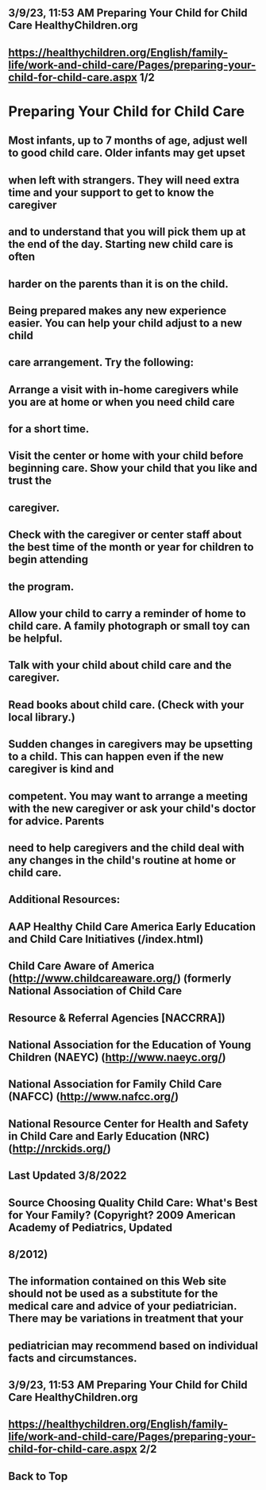 ## 3/9/23, 11:53 AM Preparing Your Child for Child Care HealthyChildren.org 

## https://healthychildren.org/English/family-life/work-and-child-care/Pages/preparing-your-child-for-child-care.aspx 1/2 

# Preparing Your Child for Child Care 

## Most infants, up to 7 months of age, adjust well to good child care. Older infants may get upset 

## when left with strangers. They will need extra time and your support to get to know the caregiver 

## and to understand that you will pick them up at the end of the day. Starting new child care is often 

## harder on the parents than it is on the child. 

## Being prepared makes any new experience easier. You can help your child adjust to a new child 

## care arrangement. Try the following: 

## Arrange a visit with in-home caregivers while you are at home or when you need child care 

## for a short time. 

## Visit the center or home with your child before beginning care. Show your child that you like and trust the 

## caregiver. 

## Check with the caregiver or center staff about the best time of the month or year for children to begin attending 

## the program. 

## Allow your child to carry a reminder of home to child care. A family photograph or small toy can be helpful. 

## Talk with your child about child care and the caregiver. 

## Read books about child care. (Check with your local library.) 

## Sudden changes in caregivers may be upsetting to a child. This can happen even if the new caregiver is kind and 

## competent. You may want to arrange a meeting with the new caregiver or ask your child's doctor for advice. Parents 

## need to help caregivers and the child deal with any changes in the child's routine at home or child care. 

## Additional Resources: 

## AAP Healthy Child Care America Early Education and Child Care Initiatives (/index.html) 

## Child Care Aware of America (http://www.childcareaware.org/) (formerly National Association of Child Care 

## Resource & Referral Agencies [NACCRRA]) 

## National Association for the Education of Young Children (NAEYC) (http://www.naeyc.org/) 

## National Association for Family Child Care (NAFCC) (http://www.nafcc.org/) 

## National Resource Center for Health and Safety in Child Care and Early Education (NRC) (http://nrckids.org/) 

## Last Updated 3/8/2022 

## Source Choosing Quality Child Care: What's Best for Your Family? (Copyright? 2009 American Academy of Pediatrics, Updated 

## 8/2012) 

## The information contained on this Web site should not be used as a substitute for the medical care and advice of your pediatrician. There may be variations in treatment that your 

## pediatrician may recommend based on individual facts and circumstances. 


## 3/9/23, 11:53 AM Preparing Your Child for Child Care HealthyChildren.org 

## https://healthychildren.org/English/family-life/work-and-child-care/Pages/preparing-your-child-for-child-care.aspx 2/2 

## Back to Top 


